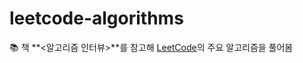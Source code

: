 # leetcode-algorithms
:books: 책 **<알고리즘 인터뷰>**를 참고해 [LeetCode](https://leetcode.com/Jiwon_Lee/)의 주요 알고리즘을 풀어봄

